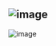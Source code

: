 ![image](https://github.com/user-attachments/assets/1dd56947-5575-49dd-b2f1-5761714c0d23)
--
![image](https://github.com/user-attachments/assets/357fef5f-95d5-4c66-87ea-81315340a4f7)
